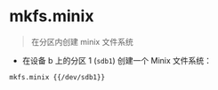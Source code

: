 # mkfs.minix

> 在分区内创建 minix 文件系统

- 在设备 b 上的分区 1 (`sdb1`) 创建一个 Minix 文件系统：

`mkfs.minix {{/dev/sdb1}}`

[#]: contributors: ([玉堂白鹤]，[󠀀]，[Judie])